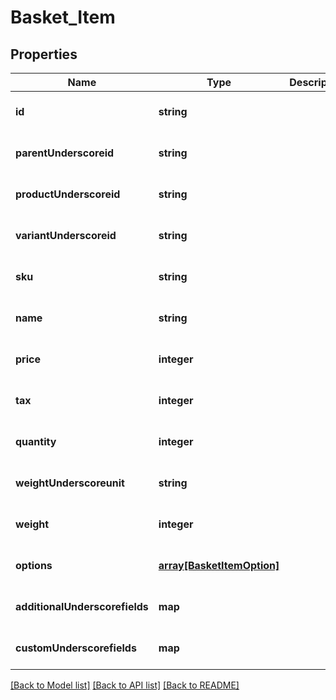 # Basket_Item

## Properties
Name | Type | Description | Notes
------------ | ------------- | ------------- | -------------
**id** | **string** |  | [optional] [default to null]
**parentUnderscoreid** | **string** |  | [optional] [default to null]
**productUnderscoreid** | **string** |  | [optional] [default to null]
**variantUnderscoreid** | **string** |  | [optional] [default to null]
**sku** | **string** |  | [optional] [default to null]
**name** | **string** |  | [optional] [default to null]
**price** | **integer** |  | [optional] [default to null]
**tax** | **integer** |  | [optional] [default to null]
**quantity** | **integer** |  | [optional] [default to null]
**weightUnderscoreunit** | **string** |  | [optional] [default to null]
**weight** | **integer** |  | [optional] [default to null]
**options** | [**array[BasketItemOption]**](BasketItemOption.md) |  | [optional] [default to null]
**additionalUnderscorefields** | **map** |  | [optional] [default to null]
**customUnderscorefields** | **map** |  | [optional] [default to null]

[[Back to Model list]](../README.md#documentation-for-models) [[Back to API list]](../README.md#documentation-for-api-endpoints) [[Back to README]](../README.md)



